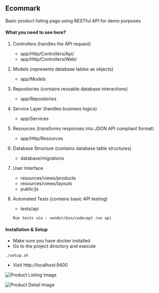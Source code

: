 Ecommark 
---
Basic product listing page using RESTful API for demo purposes

#### What you need to see here?

1. Controllers (handles the API request)
    + app/Http/Controllers/Api/
    + app/Http/Controllers/Web/
    
2. Models (represents database tables as objects)
    + app/Models
    
3. Repositories (contains reusable database interactions)
    + app/Repositories
    
4. Service Layer (handles business logics)
    + app/Services
    
5. Resources (transforms responses into JSON API compliant format)
    + app/Http/Resources
        
6. Database Structure (contains database table structures)
    + database/migrations
    
7. User Interface
    + resources/views/products
    + resources/views/layouts
    + public/js
    
7. Automated Tests (contains basic API testing)
    + tests/api
    ```
    Run tests via : vendor/bin/codecept run api
    ```
    
    
#### Installation & Setup
* Make sure you have docker installed
* Go to the project directory and execute
```
./setup.sh
```

* Visit http://localhost:9400


![Product Listing Image](https://github.com/mvestil/ecommark/master/resources/images/product-list.png "Product Listing")

![Product Detail Image](https://github.com/mvestil/ecommark/master/resources/images/product-detail.png "Product Listing")


